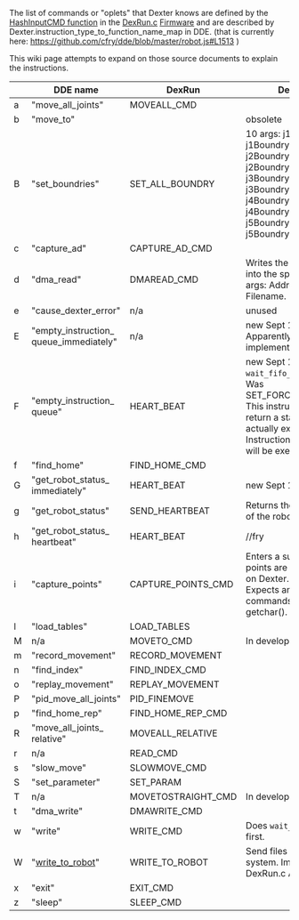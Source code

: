 The list of commands or "oplets" that Dexter knows are defined by the [HashInputCMD function](https://github.com/HaddingtonDynamics/Dexter/search?utf8=%E2%9C%93&q=HashInputCMD+filename%3ADexRun.c&type=) in the [DexRun.c](../blob/master/Firmware/DexRun.c) [Firmware](firmware) and are described by Dexter.instruction_type_to_function_name_map in DDE. (that is currently here:
https://github.com/cfry/dde/blob/master/robot.js#L1513  )

This wiki page attempts to expand on those source documents to explain the instructions.

&nbsp; | DDE name | DexRun | Description
--- | --- | --- | ---
a|"move_all_joints"|MOVEALL_CMD|
b|"move_to"|| obsolete
B|"set_boundries"|SET_ALL_BOUNDRY|10 args: j1BoundryHigh, j1Boundrylow,  j2BoundryHigh, j2Boundrylow, j3BoundryHigh, j3Boundrylow, j4BoundryHigh, j4Boundrylow, j5BoundryHigh, j5Boundrylow,
c|"capture_ad"|CAPTURE_AD_CMD|
d|"dma_read"|DMAREAD_CMD|Writes the FPGA DMA data into the specified file. 3 args: Address, Length, Filename.
e|"cause_dexter_error"|n/a|unused
E|"empty_instruction_ queue_immediately"|n/a|new Sept 1, 2016. Apparently never implemented in firmware?
F|"empty_instruction_ queue"|HEART_BEAT|new Sept 1, 2016 does `wait_fifo_flush()` first. Was SET_FORCE_MOVE_POINT. This instruction will not return a status until it actually executes. Instructions before this one will be executed first.
f|"find_home"|FIND_HOME_CMD|
G|"get_robot_status_ immediately"|HEART_BEAT|new Sept 1, 2016
g|"get_robot_status"|SEND_HEARTBEAT|  Returns the current [status](status-data) of the robot.//fry
h|"get_robot_status_ heartbeat"|HEART_BEAT| //fry
i|"capture_points"|CAPTURE_POINTS_CMD| Enters a sub mode where points are captured to a file on Dexter. 1 arg: Filename. Expects an input stream of commands from stdin via getchar(). No timeout.
l|"load_tables"|LOAD_TABLES|
M|n/a|MOVETO_CMD|In development
m|"record_movement"|RECORD_MOVEMENT|
n|"find_index"|FIND_INDEX_CMD|
o|"replay_movement"|REPLAY_MOVEMENT|
P|"pid_move_all_joints"|PID_FINEMOVE|
p|"find_home_rep"|FIND_HOME_REP_CMD|
R|"move_all_joints_ relative"|MOVEALL_RELATIVE|
r|n/a|READ_CMD||Apparently does nothing
s|"slow_move"|SLOWMOVE_CMD|
S|"set_parameter"|SET_PARAM|
T|n/a|MOVETOSTRAIGHT_CMD|In development
t|"dma_write"|DMAWRITE_CMD|
w|"write"|WRITE_CMD|Does `wait_fifo_flush()` first.
W|"[write_to_robot](write-to-robot)"|WRITE_TO_ROBOT|Send files to the Dexter file system. Implemented in DexRun.c April2018
x|"exit"|EXIT_CMD|
z|"sleep"|SLEEP_CMD|
